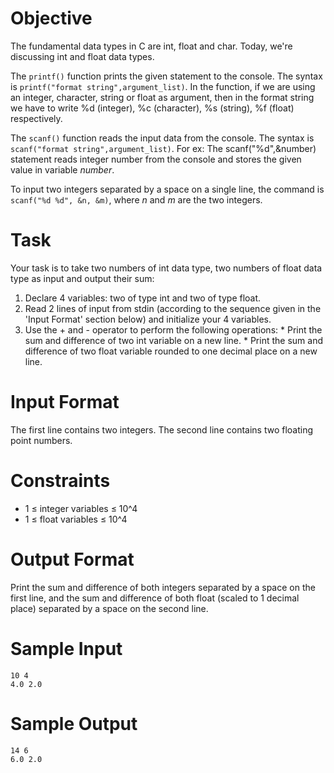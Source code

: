 # Objective
The fundamental data types in C are int, float and char. Today, we're discussing int and float data types.

The `printf()` function prints the given statement to the console. The syntax is `printf("format string",argument_list)`. In the function, if we are using an integer, character, string or float as argument, then in the format string we have to write %d (integer), %c (character), %s (string), %f (float) respectively.

The `scanf()` function reads the input data from the console. The syntax is `scanf("format string",argument_list)`. For ex: The scanf("%d",&number) statement reads integer number from the console and stores the given value in variable *number*.

To input two integers separated by a space on a single line, the command is `scanf("%d %d", &n, &m)`, where *n* and *m* are the two integers.

# Task
Your task is to take two numbers of int data type, two numbers of float data type as input and output their sum:

1. Declare 4 variables: two of type int and two of type float.
2. Read 2 lines of input from stdin (according to the sequence given in the 'Input Format' section below) and initialize your 4 variables.
3. Use the + and - operator to perform the following operations:
        * Print the sum and difference of two int variable on a new line.
        * Print the sum and difference of two float variable rounded to one decimal place on a new line. 

# Input Format
The first line contains two integers.
The second line contains two floating point numbers.

# Constraints
* 1 ≤ integer variables ≤ 10^4
* 1 ≤ float variables ≤ 10^4

# Output Format
Print the sum and difference of both integers separated by a space on the first line, and the sum and difference of both float (scaled to 1 decimal place) separated by a space on the second line.

# Sample Input
```
10 4
4.0 2.0
```

# Sample Output
```
14 6
6.0 2.0
```